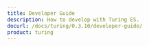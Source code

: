 ```yaml
---
title: Developer Guide
description: How to develop with Turing ES.
docurl: /docs/turing/0.3.10/developer-guide/
product: turing
---
```

